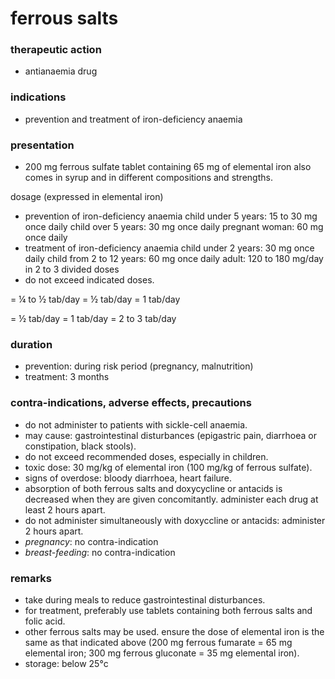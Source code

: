 # ferrous salts

### therapeutic action
+ antianaemia drug

### indications
+ prevention and treatment of iron-deficiency anaemia

### presentation
+ 200 mg ferrous sulfate tablet containing 65 mg of elemental iron
also comes in syrup and in different compositions and strengths.

dosage (expressed in elemental iron)
+ prevention of iron-deficiency anaemia
child under 5 years: 15 to 30 mg once daily
child over 5 years: 30 mg once daily
pregnant woman: 60 mg once daily
+ treatment of iron-deficiency anaemia
child under 2 years: 30 mg once daily
child from 2 to 12 years: 60 mg once daily
adult: 120 to 180 mg/day in 2 to 3 divided doses
+ do not exceed indicated doses.

= ¼ to ½ tab/day
= ½ tab/day
= 1 tab/day

= ½ tab/day
= 1 tab/day
= 2 to 3 tab/day

### duration
+ prevention: during risk period (pregnancy, malnutrition)
+ treatment: 3 months

### contra-indications, adverse effects, precautions
+ do not administer to patients with sickle-cell anaemia.
+ may cause: gastrointestinal disturbances (epigastric pain, diarrhoea or constipation, black stools).
+ do not exceed recommended doses, especially in children.
+ toxic dose: 30 mg/kg of elemental iron (100 mg/kg of ferrous sulfate).
+ signs of overdose: bloody diarrhoea, heart failure.
+ absorption of both ferrous salts and doxycycline or antacids is decreased when they are given concomitantly. administer each drug at least 2 hours apart.
+ do not administer simultaneously with doxyccline or antacids: administer 2 hours apart.
+ *pregnancy*: no contra-indication
+ *breast-feeding*: no contra-indication

### remarks
+ take during meals to reduce gastrointestinal disturbances.
+ for treatment, preferably use tablets containing both ferrous salts and folic acid.
+ other ferrous salts may be used. ensure the dose of elemental iron is the same as that indicated above (200 mg ferrous fumarate = 65 mg elemental iron; 300 mg ferrous gluconate = 35 mg elemental iron).
+ storage: below 25°c